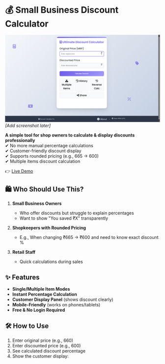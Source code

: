 # 💰 Small Business Discount Calculator

![Calculator Preview](preview.png) *[Add screenshot later]*

**A simple tool for shop owners to calculate & display discounts professionally**  
✔ No more manual percentage calculations  
✔ Customer-friendly discount display  
✔ Supports rounded pricing (e.g., 665 → 600)  
✔ Multiple items discount calculation  

👉 [Live Demo](https://your-username.github.io/discount-calculator/)

## 🛍️ Who Should Use This?

1. **Small Business Owners**  
   - Who offer discounts but struggle to explain percentages  
   - Want to show "You saved ₹X" transparently  

2. **Shopkeepers with Rounded Pricing**  
   - E.g., When changing ₹665 → ₹600 and need to know exact discount %  

3. **Retail Staff**  
   - Quick calculations during sales  

## ✨ Features

- **Single/Multiple Item Modes**
- **Instant Percentage Calculation**
- **Customer Display Panel** (shows discount clearly)
- **Mobile-Friendly** (works on phones/tablets)
- **Free & No Login Required**

## 🛠️ How to Use

1. Enter original price (e.g., 660)
2. Enter discounted price (e.g., 600)
3. See calculated discount percentage
4. Show the customer display:
